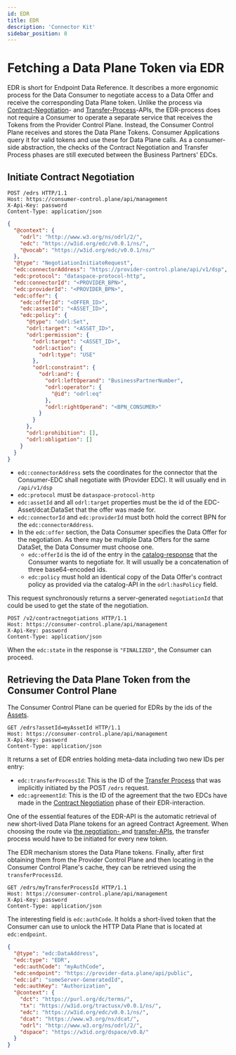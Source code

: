 ```yaml
---
id: EDR
title: EDR
description: 'Connector Kit'
sidebar_position: 8
---
```


# Fetching a Data Plane Token via EDR

EDR is short for Endpoint Data Reference. It describes a more ergonomic process for the Data Consumer
to negotiate access to a Data Offer and receive the corresponding Data Plane token. Unlike the process via 
[Contract-Negotiation](6-contract-negotiation.md)- and [Transfer-Process](7-transfer-process.md)-APIs, the EDR-process does not require a Consumer to operate a 
separate service that receives the Tokens from the Provider Control Plane. Instead, the Consumer Control Plane receives 
and stores the Data Plane Tokens. Consumer Applications query it for valid tokens and use these for Data Plane calls.
As a consumer-side abstraction, the checks of the Contract Negotiation and Transfer Process phases are still executed
between the Business Partners' EDCs.

## Initiate Contract Negotiation

```http
POST /edrs HTTP/1.1
Host: https://consumer-control.plane/api/management
X-Api-Key: password
Content-Type: application/json
```

```json
{
  "@context": {
    "odrl": "http://www.w3.org/ns/odrl/2/",
    "edc": "https://w3id.org/edc/v0.0.1/ns/",
    "@vocab": "https://w3id.org/edc/v0.0.1/ns/"
  },
  "@type": "NegotiationInitiateRequest",
  "edc:connectorAddress": "https://provider-control.plane/api/v1/dsp",
  "edc:protocol": "dataspace-protocol-http",
  "edc:connectorId": "<PROVIDER_BPN>",
  "edc:providerId": "<PROVIDER_BPN>",
  "edc:offer": {
    "edc:offerId": "<OFFER_ID>",
    "edc:assetId": "<ASSET_ID>",
    "edc:policy": {
      "@type": "odrl:Set",
      "odrl:target": "<ASSET_ID>",
      "odrl:permission": {
        "odrl:target": "<ASSET_ID>",
        "odrl:action": {
          "odrl:type": "USE"
        },
        "odrl:constraint": {
          "odrl:and": {
            "odrl:leftOperand": "BusinessPartnerNumber",
            "odrl:operator": {
              "@id": "odrl:eq"
            },
            "odrl:rightOperand": "<BPN_CONSUMER>"
          }
        }
      },
      "odrl:prohibition": [],
      "odrl:obligation": []
    }
  }
}
```
- `edc:connectorAddress` sets the coordinates for the connector that the Consumer-EDC shall negotiate with (Provider EDC).
  It will usually end in `/api/v1/dsp`
- `edc:protocol` must be `dataspace-protocol-http`
- `edc:assetId` and all `odrl:target` properties must be the id of the EDC-Asset/dcat:DataSet that the offer was made for.
- `edc:connectorId` and `edc:providerId` must both hold the correct BPN for the `edc:connectorAddress`.
- In the `edc:offer` section, the Data Consumer specifies the Data Offer for the negotiation. As there may be multiple
  Data Offers for the same DataSet, the Data Consumer must choose one.
    - `edc:offerId` is the id of the entry in the [catalog-response](5-catalog.md) that the Consumer wants to negotiate for.
      It will usually be a concatenation of three base64-encoded ids.
    - `edc:policy` must hold an identical copy of the Data Offer's contract policy as provided via the catalog-API in the
      `odrl:hasPolicy` field.

This request synchronously returns a server-generated `negotiationId` that could be used to get the state of the negotiation.

```http
POST /v2/contractnegotiations HTTP/1.1
Host: https://consumer-control.plane/api/management
X-Api-Key: password
Content-Type: application/json
```
When the `edc:state` in the response is `"FINALIZED"`, the Consumer can proceed. 

## Retrieving the Data Plane Token from the Consumer Control Plane

The Consumer Control Plane can be queried for EDRs by the ids of the [Assets](2-assets.md).

```http
GET /edrs?assetId=myAssetId HTTP/1.1
Host: https://consumer-control.plane/api/management
X-Api-Key: password
Content-Type: application/json
```

It returns a set of EDR entries holding meta-data including two new IDs per entry:
- `edc:transferProcessId`: This is the ID of the [Transfer Process](7-transfer-process.md) that was implicitly initiated 
by the POST `/edrs` request.
- `edc:agreementId`: This is the ID of the agreement that the two EDCs have made in the [Contract Negotiation](6-contract-negotiation.md)
phase of their EDR-interaction. 

One of the essential features of the EDR-API is the automatic retrieval of new short-lived Data Plane tokens for an 
agreed Contract Agreement. When choosing the route via [the negotiation- ](6-contract-negotiation.md) and [transfer-APIs](7-transfer-process.md),
the transfer process would have to be initiated for every new token.

The EDR mechanism stores the Data Plane tokens. Finally, after first obtaining them from the Provider Control Plane and 
then locating in the Consumer Control Plane's cache, they can be retrieved using the `transferProcessId`.

```http
GET /edrs/myTransferProcessId HTTP/1.1
Host: https://consumer-control.plane/api/management
X-Api-Key: password
Content-Type: application/json
```

The interesting field is `edc:authCode`. It holds a short-lived token that the Consumer can use to unlock the HTTP Data Plane
that is located at `edc:endpoint`.

```json
{
  "@type": "edc:DataAddress",
  "edc:type": "EDR",
  "edc:authCode": "myAuthCode",
  "edc:endpoint": "https://provider-data.plane/api/public",
  "edc:id": "someServer-GeneratedId",
  "edc:authKey": "Authorization",
  "@context": {
    "dct": "https://purl.org/dc/terms/",
    "tx": "https://w3id.org/tractusx/v0.0.1/ns/",
    "edc": "https://w3id.org/edc/v0.0.1/ns/",
    "dcat": "https://www.w3.org/ns/dcat/",
    "odrl": "http://www.w3.org/ns/odrl/2/",
    "dspace": "https://w3id.org/dspace/v0.8/"
  }
}
```
